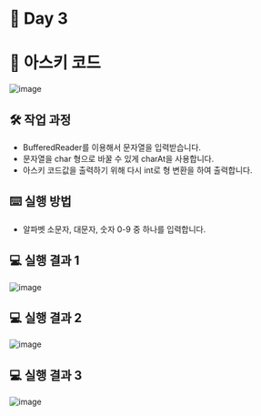 # 📅 Day 3
# 🔡 아스키 코드

![image](https://github.com/yonghyeonpark/Codesquad-Programming-Practice/assets/126778700/17d904e7-a24d-4dad-9a6b-a2fd7033204b)

## 🛠️ 작업 과정

- BufferedReader를 이용해서 문자열을 입력받습니다.
- 문자열을 char 형으로 바꿀 수 있게 charAt을 사용합니다.
- 아스키 코드값을 출력하기 위해 다시 int로 형 변환을 하여 출력합니다.

## ⌨️ 실행 방법

- 알파벳 소문자, 대문자, 숫자 0-9 중 하나를 입력합니다.

## 💻 실행 결과 1

![image](https://github.com/yonghyeonpark/Codesquad-Programming-Practice/assets/126778700/64b3ae5a-35b6-4402-bd77-322258e7ed9f)

## 💻 실행 결과 2

![image](https://github.com/yonghyeonpark/Codesquad-Programming-Practice/assets/126778700/9f18cdbe-5817-4fe2-836e-1faf58535284)

## 💻 실행 결과 3

![image](https://github.com/yonghyeonpark/Codesquad-Programming-Practice/assets/126778700/9b71d49c-7c26-4c05-b586-51397edde540)